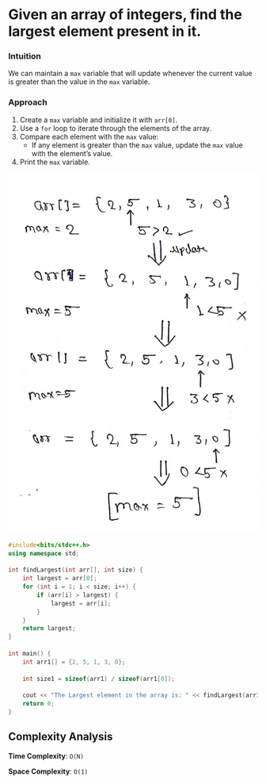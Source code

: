 # Given an array of integers, find the largest element present in it.

### Intuition
We can maintain a `max` variable that will update whenever the current value is greater than the value in the `max` variable.

### Approach
1. Create a `max` variable and initialize it with `arr[0]`.
2. Use a `for` loop to iterate through the elements of the array.
3. Compare each element with the `max` value:
   - If any element is greater than the `max` value, update the `max` value with the element’s value.
4. Print the `max` variable.

![Finding the Maximum Value](../Images/Arrays/1.1.jpg)


```cpp
#include<bits/stdc++.h>
using namespace std;

int findLargest(int arr[], int size) {
    int largest = arr[0];
    for (int i = 1; i < size; i++) {
        if (arr[i] > largest) {
            largest = arr[i];
        }
    }
    return largest;
}

int main() {
    int arr1[] = {2, 5, 1, 3, 0};

    int size1 = sizeof(arr1) / sizeof(arr1[0]);

    cout << "The Largest element in the array is: " << findLargest(arr1, size1) << endl;
    return 0;
}
```
## Complexity Analysis

**Time Complexity**: `O(N)`

**Space Complexity**: `O(1)`
